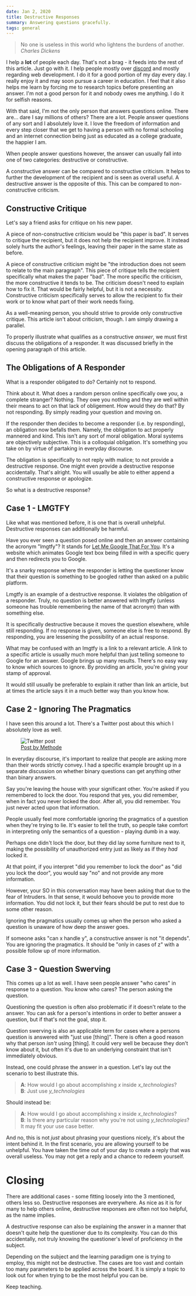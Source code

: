 ```yaml
---
date: Jan 2, 2020
title: Destructive Responses
summary: Answering questions gracefully.
tags: general
---
```


> No one is useless in this world who lightens the burdens of another.
> <cite>Charles Dickens</cite>

I help a **lot** of people each day. That's not a brag - it feeds into the rest of this article. Just go with it. I help people mostly over [discord](https://discordapp.com/) and mostly regarding web development. I do it for a good portion of my day every day. I really enjoy it and may soon pursue a career in education. I feel that it also helps me learn by forcing me to research topics before presenting an answer. I'm not a good person for it and nobody owes me anything. I do it for selfish reasons.

With that said, I'm not the only person that answers questions online. There are... dare I say millions of others? There are a lot. People answer questions of any sort and I absolutely love it. I love the freedom of information and every step closer that we get to having a person with no formal schooling and an internet connection being just as educated as a college graduate, the happier I am.

When people answer questions however, the answer can usually fall into one of two categories: destructive or constructive.

A constructive answer can be compared to constructive criticism. It helps to further the development of the recipient and is seen as overall useful. A destructive answer is the opposite of this. This can be compared to non-constructive criticism.

## Constructive Critique

Let's say a friend asks for critique on his new paper.

A piece of non-constructive criticism would be "this paper is bad". It serves to critique the recipient, but it does not help the recipient improve. It instead solely hurts the author's feelings, leaving their paper in the same state as before.

A piece of constructive criticism might be "the introduction does not seem to relate to the main paragraph". This piece of critique tells the recipient specifically what makes the paper "bad". The more specific the criticism, the more constructive it tends to be. The criticism doesn't need to explain how to fix it. That would be fairly helpful, but it is not a necessity. Constructive criticism specifically serves to allow the recipient to fix their work or to know what part of their work needs fixing.

As a well-meaning person, you should strive to provide only constructive critique. This article isn't about criticism, though. I am simply drawing a parallel.

To properly illustrate what qualifies as a constructive _answer_, we must first discuss the obligations of a responder. It was discussed briefly in the opening paragraph of this article.

## The Obligations of A Responder

What is a responder obligated to do? Certainly not to respond.

Think about it. What does a random person online specifically owe _you_, a complete stranger? Nothing. They owe you nothing and they are well within their means to act on that lack of obligement. How would they do that? By not responding. By simply reading your question and moving on.

If the responder then decides to become a responder (i.e. by responding), an obligation now befalls them. Namely, the obligation to act properly mannered and kind. This isn't any sort of moral obligation. Moral systems are objectively subjective. This is a colloquial obligation. It's something you take on by virtue of partaking in everyday discourse.

The obligation is specifically to not reply with malice; to not provide a destructive response.
One might even provide a destructive response accidentally. That's alright. You will usually be able to either append a constructive response or apologize.

So what is a destructive response?

## Case 1 - LMGTFY

Like what was mentioned before, it is one that is overall unhelpful. Destructive responses can additionally be harmful.

Have you ever seen a question posed online and then an answer containing the acronym "lmgtfy"? It stands for [Let Me Google That For You](https://lmgtfy.com/). It's a website which animates Google text box being filled in with a specific query and then redirects you to Google.

It's a snarky response where the responder is letting the questioner know that their question is something to be googled rather than asked on a public platform.

Lmgtfy is an example of a destructive response. It violates the obligation of a responder. Truly, no question is better answered with lmgtfy (unless someone has trouble remembering the name of that acronym) than with something else.

It is specifically destructive because it moves the question elsewhere, while still responding. If no response is given, someone else is free to respond. By responding, you are lessening the possibility of an actual response.

What may be confused with an lmgtfy is a link to a relevant article. A link to a specific article is usually much more helpful than just telling someone to Google for an answer. Google brings up many results. There's no easy way to know which sources to ignore. By providing an article, you're giving your stamp of approval.

It would still usually be preferable to explain it rather than link an article, but at times the article says it in a much better way than you know how.

## Case 2 - Ignoring The Pragmatics

I have seen this around a lot. There's a Twitter post about this which I absolutely love as well.

<figure>
  <img src="https://i.imgur.com/qwfRrea.png" alt="Twitter post"> 
  <figcaption>
    <a href="https://twitter.com/methode/status/768337146780475392">Post by Methode</a>
  </figcaption>
</figure>

In everyday discourse, it's important to realize that people are asking more than their words strictly convey. I had a specific example brought up in a separate discussion on whether binary questions can get anything other than binary answers.

Say you're leaving the house with your significant other. You're asked if you remembered to lock the door. You respond that yes, you did remember, when in fact you never locked the door. After all, you did remember. You just never acted upon that information.

People usually feel more comfortable ignoring the pragmatics of a question when they're trying to lie. It's easier to tell the truth, so people take comfort in interpreting only the semantics of a question - playing dumb in a way.

Perhaps one didn't lock the door, but they did lay some furniture next to it, making the possibility of unauthorized entry just as likely as if they _had_ locked it.

At that point, if you interpret "did you remember to lock the door" as "did you lock the door", you would say "no" and not provide any more information.

However, your SO in this conversation may have been asking that due to the fear of Intruders. In that sense, it would behoove you to provide more information. You did not lock it, but their fears should be put to rest due to some other reason.

Ignoring the pragmatics usually comes up when the person who asked a question is unaware of how deep the answer goes.

If someone asks "can x handle y", a constructive answer is not "it depends". You are ignoring the pragmatics. It should be "only in cases of z" with a possible follow up of more information.

## Case 3 - Question Swerving

This comes up a lot as well. I have seen people answer "who cares" in response to a question. You know who cares? The person asking the question.

Questioning the question is often also problematic if it doesn't relate to the answer. You can ask for a person's intentions in order to better answer a question, but if that's not the goal, stop it.

Question swerving is also an applicable term for cases where a persons question is answered with "just use [thing]". There is often a good reason why that person *isn't* using [thing]. It could very well be because they don't know about it, but often it's due to an underlying constraint that isn't immediately obvious.

Instead, one could phrase the answer in a question. Let's lay out the scenario to best illustrate this.

> **A**: How would I go about accomplishing *x* inside *x_technologies*? <br>
> **B**: Just use *y_technologies*

Should instead be:

> **A**: How would I go about accomplishing x inside *x_technologies*? <br>
> **B**: Is there any particular reason why you're not using *y_technologies*? It may fit your use case better.

And no, this is not _just_ about phrasing your questions nicely, it's about the intent behind it. In the first scenario, you are allowing yourself to be unhelpful. You have taken the time out of your day to create a reply that was overall useless. You may not get a reply and a chance to redeem yourself.

# Closing

There are additional cases - some fitting loosely into the 3 mentioned, others less so. Destructive responses are everywhere. As nice as it is for many to help others online, destructive responses are often not too helpful, as the name implies.

A destructive response can also be explaining the answer in a manner that doesn't quite help the questioner due to its complexity. You can do this accidentally, not truly knowing the questioner's level of proficiency in the subject.

Depending on the subject and the learning paradigm one is trying to employ, this might not be destructive. The cases are too vast and contain too many parameters to be applied across the board. It is simply a topic to look out for when trying to be the most helpful you can be.

Keep teaching.